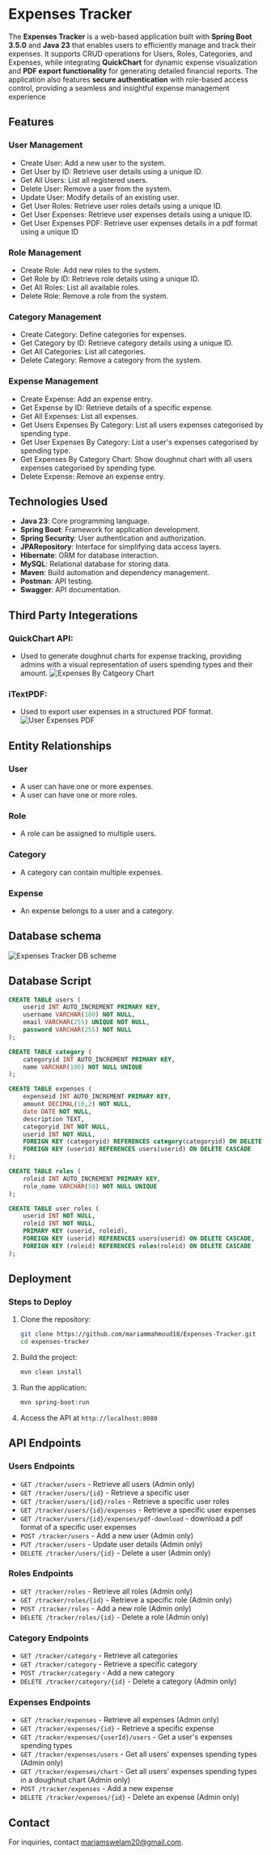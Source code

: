 # Expenses Tracker

The **Expenses Tracker** is a web-based application built with **Spring Boot 3.5.0** and **Java 23** that enables users to efficiently manage and track their expenses. It supports CRUD operations for Users, Roles, Categories, and Expenses, while integrating **QuickChart** for dynamic expense visualization and **PDF export functionality** for generating detailed financial reports. The application also features **secure authentication** with role-based access control, providing a seamless and insightful expense management experience

## Features

### User Management
- Create User: Add a new user to the system.
- Get User by ID: Retrieve user details using a unique ID.
- Get All Users: List all registered users.
- Delete User: Remove a user from the system.
- Update User: Modify details of an existing user.
- Get User Roles: Retrieve user roles details using a unique ID.
- Get User Expenses: Retrieve user expenses details using a unique ID.
- Get User Expenses PDF: Retrieve user expenses details in a pdf format using a unique ID
  
### Role Management
- Create Role: Add new roles to the system.
- Get Role by ID: Retrieve role details using a unique ID.
- Get All Roles: List all available roles.
- Delete Role: Remove a role from the system.

### Category Management
- Create Category: Define categories for expenses.
- Get Category by ID: Retrieve category details using a unique ID.
- Get All Categories: List all categories.
- Delete Category: Remove a category from the system.

### Expense Management
- Create Expense: Add an expense entry.
- Get Expense by ID: Retrieve details of a specific expense.
- Get All Expenses: List all expenses.
- Get Users Expenses By Category: List all users expenses categorised by spending type.
- Get User Expenses By Category: List a user's expenses categorised by spending type.
- Get Expenses By Category Chart: Show doughnut chart with all users expenses categorised by spending type.
- Delete Expense: Remove an expense entry.

## Technologies Used
- **Java 23**: Core programming language.
- **Spring Boot**: Framework for application development.
- **Spring Security**: User authentication and authorization.
- **JPARepository**: Interface for simplifying data access layers.
- **Hibernate**: ORM for database interaction.
- **MySQL**: Relational database for storing data.
- **Maven**: Build automation and dependency management.
- **Postman**: API testing.
- **Swagger**: API documentation.

## Third Party Integerations
### QuickChart API:
- Used to generate doughnut charts for expense tracking, providing admins with a visual representation of users spending types and their amount.
![Expenses By Catgeory Chart](https://github.com/user-attachments/assets/dc7b4a6c-7281-4915-a488-bfca810e0762)


### iTextPDF:

- Used to export user expenses in a structured PDF format.
![User Expenses PDF](https://github.com/user-attachments/assets/31ba37ba-77a0-45a4-9d22-5dd18e4a8445)


## Entity Relationships

### User
- A user can have one or more expenses.
- A user can have one or more roles.

### Role
- A role can be assigned to multiple users.

### Category
- A category can contain multiple expenses.

### Expense
- An expense belongs to a user and a category.

## Database schema
![Expenses Tracker DB scheme](https://github.com/user-attachments/assets/743e66d6-41d6-408e-b251-972f1906301a)

## Database Script

```sql
CREATE TABLE users (
    userid INT AUTO_INCREMENT PRIMARY KEY,
    username VARCHAR(100) NOT NULL,
    email VARCHAR(255) UNIQUE NOT NULL,
    password VARCHAR(255) NOT NULL
);

CREATE TABLE category (
    categoryid INT AUTO_INCREMENT PRIMARY KEY,
    name VARCHAR(100) NOT NULL UNIQUE
);

CREATE TABLE expenses (
    expenseid INT AUTO_INCREMENT PRIMARY KEY,
    amount DECIMAL(10,2) NOT NULL,
    date DATE NOT NULL,
    description TEXT,
    categoryid INT NOT NULL,
    userid INT NOT NULL,
    FOREIGN KEY (categoryid) REFERENCES category(categoryid) ON DELETE CASCADE,
    FOREIGN KEY (userid) REFERENCES users(userid) ON DELETE CASCADE
);

CREATE TABLE roles (
    roleid INT AUTO_INCREMENT PRIMARY KEY,
    role_name VARCHAR(50) NOT NULL UNIQUE
);

CREATE TABLE user_roles (
    userid INT NOT NULL,
    roleid INT NOT NULL,
    PRIMARY KEY (userid, roleid),
    FOREIGN KEY (userid) REFERENCES users(userid) ON DELETE CASCADE,
    FOREIGN KEY (roleid) REFERENCES roles(roleid) ON DELETE CASCADE
);

```

## Deployment

### Steps to Deploy
1. Clone the repository:
   ```bash
   git clone https://github.com/mariammahmoud18/Expenses-Tracker.git
   cd expenses-tracker
   ```
2. Build the project:
   ```bash
   mvn clean install
   ```
3. Run the application:
   ```bash
   mvn spring-boot:run
   ```
4. Access the API at `http://localhost:8080`


## API Endpoints

### Users Endpoints
- `GET /tracker/users` - Retrieve all users (Admin only)
- `GET /tracker/users/{id}` - Retrieve a specific user
- `GET /tracker/users/{id}/roles` - Retrieve a specific user roles
- `GET /tracker/users/{id}/expenses` - Retrieve a specific user expenses
- `GET /tracker/users/{id}/expenses/pdf-download` - download a pdf format of a specific user expenses
- `POST /tracker/users` - Add a new user (Admin only)
- `PUT /tracker/users` - Update user details (Admin only)
- `DELETE /tracker/users/{id}` - Delete a user (Admin only)

### Roles Endpoints
- `GET /tracker/roles` - Retrieve all roles (Admin only)
- `GET /tracker/roles/{id}` - Retrieve a specific role (Admin only)
- `POST /tracker/roles` - Add a new role (Admin only)
- `DELETE /tracker/roles/{id}` - Delete a role (Admin only)

### Category Endpoints
- `GET /tracker/category` - Retrieve all categories
-  `GET /tracker/category` - Retrieve a specific category
- `POST /tracker/category` - Add a new category
- `DELETE /tracker/category/{id}` - Delete a category (Admin only)

### Expenses Endpoints
- `GET /tracker/expenses` - Retrieve all expenses (Admin only)
- `GET /tracker/expenses/{id}` - Retrieve a specific expense
- `GET /tracker/expenses/{userId}/users` - Get a user's expenses spending types
- `GET /tracker/expenses/users` - Get all users' expenses spending types (Admin only)
- `GET /tracker/expenses/chart` - Get all users' expenses spending types in a doughnut chart (Admin only)
- `POST /tracker/expenses` - Add a new expense
- `DELETE /tracker/expenses/{id}` - Delete an expense (Admin only)



## Contact
For inquiries, contact [mariamswelam20@gmail.com](mariamswelam20@gmail.com).

